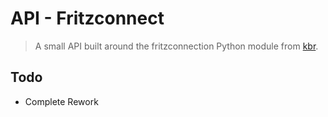 # API - Fritzconnect
> A small API built around the fritzconnection Python module from [kbr](https://github.com/kbr/fritzconnection).

## Todo
 * Complete Rework
